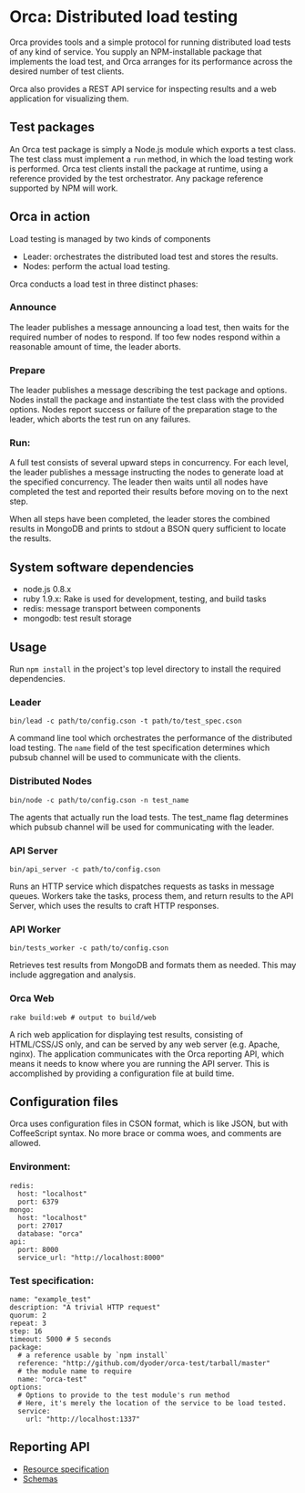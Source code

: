 # Orca:  Distributed load testing

Orca provides tools and a simple protocol for running distributed load tests of any kind of service.  You supply an NPM-installable package that implements the load test, and Orca arranges for its performance across the desired number of test clients.

Orca also provides a REST API service for inspecting results and a web application for visualizing them.

## Test packages

An Orca test package is simply a Node.js module which exports a test class. The test class must implement a `run` method, in which the load testing work is performed.  Orca test clients install the package at runtime, using a reference provided by the test orchestrator.  Any package reference supported by NPM will work.

## Orca in action

Load testing is managed by two kinds of components

* Leader: orchestrates the distributed load test and stores the results.
* Nodes: perform the actual load testing.

Orca conducts a load test in three distinct phases:

### Announce

The leader publishes a message announcing a load test, then waits for the required number of nodes to respond.  If too few nodes respond within a reasonable amount of time, the leader aborts.

### Prepare

The leader publishes a message describing the test package and options.  Nodes install the package and instantiate the test class with the provided options.  Nodes report success or failure of the preparation stage to the leader, which aborts the test run on any failures.

### Run:

A full test consists of several upward steps in concurrency. For each level, the leader publishes a message instructing the nodes to generate load at the specified concurrency. The leader then waits until all nodes have completed the test and reported their results before moving on to the next step.

When all steps have been completed, the leader stores the combined results in MongoDB and prints to stdout a BSON query sufficient to locate the results.


## System software dependencies

* node.js 0.8.x
* ruby 1.9.x: Rake is used for development, testing, and build tasks
* redis: message transport between components
* mongodb: test result storage


## Usage

Run `npm install` in the project's top level directory to install the required dependencies.

### Leader

    bin/lead -c path/to/config.cson -t path/to/test_spec.cson

A command line tool which orchestrates the performance of the distributed load testing.  The `name` field of the test specification determines which pubsub channel will be used to communicate with the clients.


### Distributed Nodes

    bin/node -c path/to/config.cson -n test_name

The agents that actually run the load tests.  The test_name flag determines which pubsub channel will be used for communicating with the leader.


### API Server

    bin/api_server -c path/to/config.cson

Runs an HTTP service which dispatches requests as tasks in message queues.  Workers take the tasks, process them, and return results to the API Server, which uses the results to craft HTTP responses.


### API Worker

    bin/tests_worker -c path/to/config.cson

Retrieves test results from MongoDB and formats them as needed. This may include aggregation and analysis.

### Orca Web

    rake build:web # output to build/web

A rich web application for displaying test results, consisting of HTML/CSS/JS only, and can be served by any web server (e.g. Apache, nginx).  The application communicates with the Orca reporting API, which means it needs to know where you are running the API server. This is accomplished by providing a configuration file at build time.


## Configuration files

Orca uses configuration files in CSON format, which is like JSON, but with CoffeeScript syntax. No more brace or comma woes, and comments are allowed.

### Environment:

    redis:
      host: "localhost"
      port: 6379
    mongo:
      host: "localhost"
      port: 27017
      database: "orca"
    api:
      port: 8000
      service_url: "http://localhost:8000"

### Test specification:

    name: "example_test"
    description: "A trivial HTTP request"
    quorum: 2
    repeat: 3
    step: 16
    timeout: 5000 # 5 seconds
    package: 
      # a reference usable by `npm install`
      reference: "http://github.com/dyoder/orca-test/tarball/master"
      # the module name to require
      name: "orca-test"
    options:
      # Options to provide to the test module's run method
      # Here, it's merely the location of the service to be load tested.
      service:
        url: "http://localhost:1337"

## Reporting API

* [Resource specification](api/resources.coffee)
* [Schemas](api/schema.coffee)
